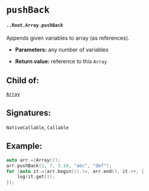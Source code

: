 # `pushBack`

#### `..Root.Array.pushBack`

Appends given variables to array (as references).

* **Parameters:** any number of variables

* **Return value:** reference to this `Array`

## Child of:

[`Array`](docs..Root.Array.md)

## Signatures:

`NativeCallable`, `Callable`

## Example:

```c
auto arr.=(Array());
arr.pushBack(1, 7, 3.14, "abc", "def");
for (auto it.=(arr.begin()).!=, arr.end(), it.++, {
    log(it.get());
});
```